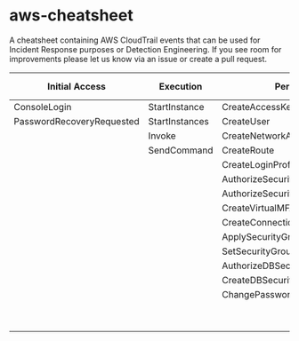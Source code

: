 # aws-cheatsheet
A cheatsheet containing AWS CloudTrail events that can be used for Incident Response purposes or Detection Engineering. 
If you see room for improvements please let us know via an issue or create a pull request. 

| Initial Access | Execution | Persistence | Privilege Escalation | Defense Evasion | Credential Access | Discovery | Lateral Movement | Exfiltration | Impact |
| --- | --- | --- | --- | --- | --- | --- | --- | --- | --- |
| ConsoleLogin | StartInstance | CreateAccessKey | CreateGroup | StopLogging | GetSecretValue | ListUsers | AssumeRole | CreateSnapShot | PutBucketVersioning |
| PasswordRecoveryRequested | StartInstances | CreateUser | CreateRole | DeleteTrail | GetPasswordData | ListRoles | SwitchRole | ModifySnapshotAttributes  | RunInstances |
|  | Invoke | CreateNetworkAclEntry | UpdateAccessKey | UpdateTrail | RequestCertificate | ListIdentities |  | ModifyImageAttribute | DeleteAccountPublicAccessBlock  |
|  | SendCommand | CreateRoute | PutGroupPolicy | PutEventSelectors | UpdateAssumeRolePolicy | ListAccessKeys |  | SharedSnapshotCopyInitiated |  |
|  |  | CreateLoginProfile | PutRolePolicy | DeleteFlowLogs |  | ListServiceQuotas |  | SharedSnapshotVolumeCreated |  |
|  |  | AuthorizeSecurityGroupEgress | PutUserPolicy | DeleteDetector |  | ListInstanceProfiles |  | ModifyDBSnapshotAttribute |  |
|  |  | AuthorizeSecurityGroupIngress | AddRoleToInstanceProfile | DeleteMembers |  | ListBuckets |  | PutBucketPolicy |  |
|  |  | CreateVirtualMFADevice | AddUserToGroup | DeleteSnapshot |  | ListGroups |  | PutBucketAcl |  |
|  |  | CreateConnection |  | DeactivateMFADevice |  | GetSendQuota |  |  |  |
|  |  | ApplySecurityGroupsToLoadBalancer |  | DeleteCertificate |  | GetCallerIdentity |  |  |  |
|  |  | SetSecurityGroups |  | DeleteConfigRule |  | DescribeInstances |  |  |  |
|  |  | AuthorizeDBSecurityGroupIngress |  | DeleteAccessKey |  | GetBucketAcl |  |  |  |
|  |  | CreateDBSecurityGroup |  | LeaveOrganization |  | GetBucketVersioning |  |  |  |
|  |  | ChangePassword |  | DisassociateFromMasterAccount |  | GetAccountAuthorizationDetails |  |  |  |
|  |  |  |  | DisassociateMembers |  |  |  |  |  |
|  |  |  |  | StopMonitoringMembers |  |  |  |  |  |
